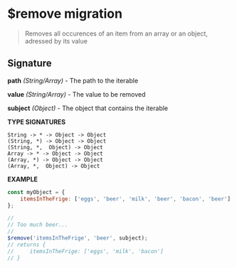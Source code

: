 # $remove migration

> Removes all occurences of an item from an array or an object, adressed by its value

## Signature

**path** *(String/Array)* - The path to the iterable

**value** *(String/Array)* - The value to be removed

**subject** *(Object)* - The object that contains the iterable

**TYPE SIGNATURES**
```
String -> * -> Object -> Object
(String, *) -> Object -> Object
(String, *,  Object) -> Object
Array -> * -> Object -> Object
(Array, *) -> Object -> Object
(Array, *,  Object) -> Object
```

**EXAMPLE**
```js
const myObject = {
    itemsInTheFrige: ['eggs', 'beer', 'milk', 'beer', 'bacon', 'beer']
};

//
// Too much beer...
//
$remove('itemsInTheFrige', 'beer', subject);
// returns {
//     itemsInTheFrige: ['eggs', 'milk', 'bacon']
// }
```
